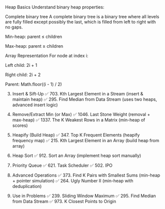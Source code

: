 Heap Basics
Understand binary heap properties:

Complete binary tree
A complete binary tree is a binary tree where all levels are fully filled except possibly the last, which is filled from left to right with no gaps.

Min-heap: parent ≤ children

Max-heap: parent ≥ children

Array Representation
For node at index i:

Left child: 2i + 1

Right child: 2i + 2

Parent: Math.floor((i - 1) / 2)

3. Insert & Sift-Up
   ✅ 703. Kth Largest Element in a Stream (insert & maintain heap)
   ✅ 295. Find Median from Data Stream (uses two heaps, advanced insert logic)

4. Remove/Extract Min (or Max)
   ✅ 1046. Last Stone Weight (removal + max-heap)
   ✅ 1337. The K Weakest Rows in a Matrix (min-heap of scores)

5. Heapify (Build Heap)
   ✅ 347. Top K Frequent Elements (heapify frequency map)
   ✅ 215. Kth Largest Element in an Array (build heap from array)

6. Heap Sort
   ✅ 912. Sort an Array (implement heap sort manually)

7. Priority Queue
   ✅ 621. Task Scheduler
   ✅ 502. IPO

8. Advanced Operations
   ✅ 373. Find K Pairs with Smallest Sums (min-heap + pointer simulation)
   ✅ 264. Ugly Number II (min-heap with deduplication)

9. Use in Problems
   ✅ 239. Sliding Window Maximum
   ✅ 295. Find Median from Data Stream
   ✅ 973. K Closest Points to Origin
